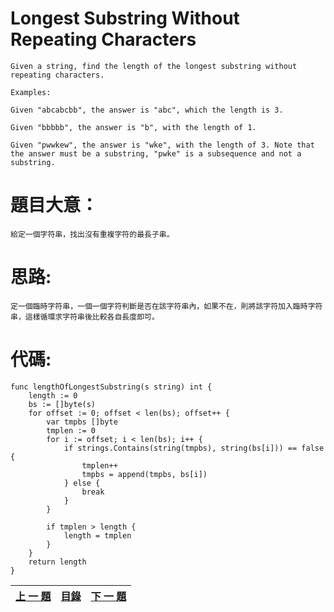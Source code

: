 # Longest Substring Without Repeating Characters
	Given a string, find the length of the longest substring without repeating characters.

	Examples:

	Given "abcabcbb", the answer is "abc", which the length is 3.

	Given "bbbbb", the answer is "b", with the length of 1.

	Given "pwwkew", the answer is "wke", with the length of 3. Note that the answer must be a substring, "pwke" is a subsequence and not a substring.

	
# 題目大意：
	給定一個字符串，找出沒有重複字符的最長子串。
	
# 思路:
	定一個臨時字符串，一個一個字符判斷是否在該字符串內，如果不在，則將該字符加入臨時字符串，這樣循環求字符串後比較各自長度即可。
	
# 代碼:
```golang
func lengthOfLongestSubstring(s string) int {
	length := 0
	bs := []byte(s)
	for offset := 0; offset < len(bs); offset++ {
		var tmpbs []byte
		tmplen := 0
		for i := offset; i < len(bs); i++ {
			if strings.Contains(string(tmpbs), string(bs[i])) == false {
				tmplen++
				tmpbs = append(tmpbs, bs[i])
			} else {
				break
			}
		}

		if tmplen > length {
			length = tmplen
		}
	}
	return length
}
```


[上 一 題](https://github.com/qianlnk/leetcode/blob/master/book/add_two_numbers.md "Add Two Numbers")|[目錄](https://github.com/qianlnk/leetcode/blob/master/README.md)|[下 一 題](https://github.com/qianlnk/leetcode/blob/master/book/Median_of_Two_Sorted_Arrays.md "Median of Two Sorted Arrays")
:------------: |:----------:| :-----------:
